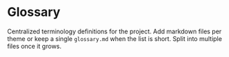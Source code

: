 # Glossary

Centralized terminology definitions for the project. Add markdown files per theme or keep a single `glossary.md` when the list is short. Split into multiple files once it grows.
